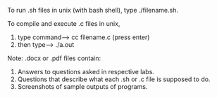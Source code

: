 To run .sh files in unix (with bash shell), type ./filename.sh.

To compile and execute .c files in unix,
1) type command--> cc filename.c
(press enter)
2) then type--> ./a.out

Note: .docx or .pdf files contain:
1) Answers to questions asked in respective labs.
2) Questions that describe what each .sh or .c file is supposed to do.
3) Screenshots of sample outputs of programs.
